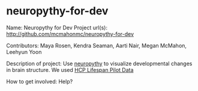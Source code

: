 # neuropythy-for-dev

Name: Neuropythy for Dev
Project url(s): http://github.com/mcmahonmc/neuropythy-for-dev

Contributors: Maya Rosen, Kendra Seaman, Aarti Nair, Megan McMahon, Leehyun Yoon

Description of project: Use [neuropythy](https://github.com/noahbenson/neuropythy) to visualize developmental changes in brain structure. We used [HCP Lifespan Pilot Data](https://www.humanconnectome.org/lifespan-studies)

How to get involved: Help?

